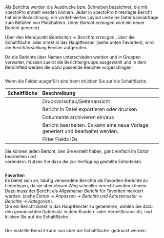 <!DOCTYPE html>
<html>
<head>
<meta charset="utf-8">
<meta name="viewport" content="width=device-width, initial-scale=1.0">
<title>800_Berichte_erzeugen.md</title>
<link rel="stylesheet" href="https://stackedit.io/res-min/themes/base.css" />
<script type="text/javascript" src="https://cdn.mathjax.org/mathjax/latest/MathJax.js?config=TeX-AMS_HTML"></script>
</head>
<body><div class="container"><p>Als Berichte werden die Ausdrucke bzw. Schreiben bezeichnet, die mit xpectoPro erstellt werden können. Jeder in xpectoPro hinterlegte Bericht hat eine Bezeichnung, ein vordefiniertes Layout und eine Datenbankabfrage zum Befüllen von Platzhaltern. Unter <em>Bericht erzeugen</em> wird ein neuer Bericht generiert. </p>

<p>Über den Menüpunkt  <em>Bearbeiten → Berichte erzeugen</em> , über die Schaltfläche <img src="http://xpecto.github.io/docs/img/img_1429027617646.png" alt="" title=""> oder direkt in das Hauptfenster (siehe unten Favoriten), wird  die <em>Berichterstellung</em> Fenster aufgerufen. </p>

<p>Da die Berichte über Namen unterschieden werden und in Gruppen verwaltet, müssen zuerst die Berichtengruppe ausgewählt und in dem Berichtfeld werden die dazu passende Berichte vorgeschlagen. </p>

<p><img src="http://xpecto.github.io/docs/img/img_1439392757622.png" alt="" title=""></p>

<p>Wenn die Felder ausgefüllt sind dann drücken Sie auf die Schaltfläche <img src="http://xpecto.github.io/docs/img/img_1439381184713.png" alt="" title="">.</p>

<table>
<thead>
<tr>
  <th>Schaltfläche</th>
  <th align="left">Beschreibung</th>
</tr>
</thead>
<tbody><tr>
  <td><img src="http://xpecto.github.io/docs/img/img_1439381184713.png" alt="" title=""></td>
  <td align="left">Druckvorschau/Seitenansicht</td>
</tr>
<tr>
  <td><img src="http://xpecto.github.io/docs/img/img_1439391939484.png" alt="" title=""></td>
  <td align="left">Bericht in Datei exportieren oder drucken</td>
</tr>
<tr>
  <td><img src="http://xpecto.github.io/docs/img/img_1439381119609.png" alt="" title=""></td>
  <td align="left">Dokumente archivieren ein/aus</td>
</tr>
<tr>
  <td><img src="http://xpecto.github.io/docs/img/img_1439381347699.png" alt="" title=""></td>
  <td align="left">Bericht bearbeiten. Es kann eine neue Vorlage generiert und bearbeitet werden.</td>
</tr>
<tr>
  <td><img src="http://xpecto.github.io/docs/img/img_1439381384906.png" alt="" title=""></td>
  <td align="left">Filter Fields IDs</td>
</tr>
</tbody></table>


<p>Sie können jeden Bericht, den Sie erstellt haben, ganz einfach im Editor bearbeiten und <br>
verändern. Nutzen Sie dazu die zur Verfügung gestellte Editorleiste.</p>

<p><img src="http://xpecto.github.io/docs/img/img_1439389795642.png" alt="" title=""></p>

<p><strong>Favoriten</strong> <br>
Es bietet sich an, häufig verwendete Berichte als Favoriten-Berichte zu hinterlegen, da sie über diesen Weg schneller erreicht werden können. Dazu muss der Bericht als <em>Allgemeiner Bericht</em>  für Favoriten markiert werden. (siehe <em>Extras → Anpassen → Berichte und Adressmuster → Berichte → Kategorien</em>). <br>
<img src="http://xpecto.github.io/docs/img/img_1439387898787.png" alt="" title=""> <br>
Um ein Bericht direkt in das Hauptfenster zu generieren, wählen Sie dazu den gewünschten Datensatz in dem Kunden- oder Vermittleransicht, und klicken Sie auf die Schaltfläche <img src="http://xpecto.github.io/docs/img/img_1439381184713.png" alt="" title="">.</p>

<p><img src="http://xpecto.github.io/docs/img/img_1439388275964.png" alt="" title=""></p>

<p>Der erstellte Bericht kann nun über die Schaltfläche  <img src="http://xpecto.github.io/docs/img/img_1439391939484.png" alt="" title=""> gedruckt werden.</p></div></body>
</html>